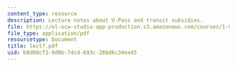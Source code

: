 ```yaml
---
content_type: resource
description: Lecture notes about U-Pass and transit subsidies.
file: https://ol-ocw-studio-app-production.s3.amazonaws.com/courses/1-963-a-sustainable-transportation-plan-for-mit-spring-2007/b8d08cf29d0b74cd693c286d6c34ea45_lect7.pdf
file_type: application/pdf
resourcetype: Document
title: lect7.pdf
uid: b8d08cf2-9d0b-74cd-693c-286d6c34ea45
---
```


